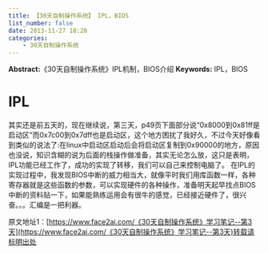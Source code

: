 ```yaml
---
title: 【30天自制操作系统】 IPL，BIOS
list_number: false
date: 2013-11-27 18:20
categories:
    - 30天自制操作系统
---
```

**Abstract:**《30天自制操作系统》IPL机制，BIOS介绍
**Keywords:** IPL，BIOS
<!--more-->
# IPL
其实还是前五天的，现在继续说，第三天，p49页下面部分说“0x8000到0x81ff是启动区”而0x7c00到0x7dff也是启动区，这个地方困扰了我好久，不过今天好像看到类似的说法了:在linux中启动区启动后会将启动区复制到0x90000的地方，原因也没说，知识含糊的说为后面的栈操作做准备，其实无论怎么放，这只是表明，IPL功能已经工作了，成功的实现了转移，我们可以自己来控制电脑了。
在IPL的实现过程中，我发现BIOS中断的威力相当大，就像平时我们用库函数一样，各种寄存器就是这些函数的参数，可以实现硬件的各种操作，准备明天起早找点BIOS中断的资料贴一下，如果能熟练运用会有很牛的感觉，已经接近硬件了，很兴奋。。。汇编是一把利器。





原文地址1：[https://www.face2ai.com/《30天自制操作系统》学习笔记--第3天](https://www.face2ai.com/《30天自制操作系统》学习笔记--第3天)转载请标明出处
